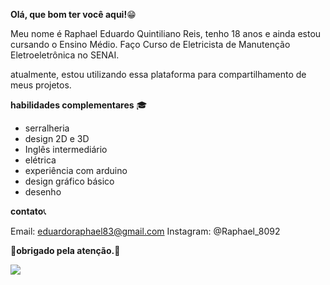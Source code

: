**Olá, que bom ter você aqui!**😁

Meu nome é Raphael Eduardo Quintiliano Reis, tenho 18 anos e ainda estou
cursando o Ensino Médio. Faço Curso de Eletricista de Manutenção Eletroeletrônica
no SENAI.

atualmente, estou utilizando essa plataforma para compartilhamento de meus projetos.

**habilidades complementares** 🎓
- serralheria
- design 2D e 3D
- Inglês intermediário
- elétrica
- experiência com arduino
- design gráfico básico
- desenho

**contato**📞

Email: eduardoraphael83@gmail.com
Instagram: @Raphael_8092

💙**obrigado pela atenção.**💙

![](https://github.com/user-attachments/assets/62dbdb6e-c97d-4ed1-9f5e-24c22c19dadc)
